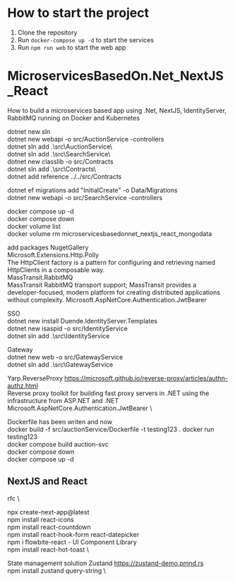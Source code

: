 # How to start the project

1. Clone the repository
2. Run `docker-compose up -d` to start the services
3. Run `npm run web` to start the web app

# MicroservicesBasedOn.Net_NextJS_React

How to build a microservices based app using .Net, NextJS, IdentityServer, RabbitMQ running on Docker and Kubernetes

dotnet new sln \
dotnet new webapi -o src/AuctionService -controllers \
dotnet sln add .\src\AuctionService\ \
dotnet sln add .\src\SearchService\ \
dotnet new classlib -o src/Contracts \
dotnet sln add .\src\Contracts\ \
dotnet add reference ../../src/Contracts

dotnet ef migrations add "InitialCreate" -o Data/Migrations \
dotnet new webapi -o src/SearchService -controllers

docker compose up -d \
docker compose down \
docker volume list \
docker volume rm microservicesbasedonnet_nextjs_react_mongodata

add packages NugetGallery \
Microsoft.Extensions.Http.Polly \
The HttpClient factory is a pattern for configuring and retrieving named HttpClients in a composable way. \
MassTransit.RabbitMQ \
MassTransit RabbitMQ transport support; MassTransit provides a developer-focused, modern platform for creating distributed applications without complexity.
Microsoft.AspNetCore.Authentication.JwtBearer

SSO \
dotnet new install Duende.IdentityServer.Templates \
dotnet new isaspid -o src/IdentityService \
dotnet sln add .\src\IdentityService

Gateway \
dotnet new web -o src/GatewayService \
dotnet sln add .\src\GatewayService

Yarp.ReverseProxy https://microsoft.github.io/reverse-proxy/articles/authn-authz.html \
Reverse proxy toolkit for building fast proxy servers in .NET using the infrastructure from ASP.NET and .NET \
Microsoft.AspNetCore.Authentication.JwtBearer \

Dockerfile has been writen and now\
docker build -f src/auctionService/Dockerfile -t testing123 .
docker run testing123 \
docker compose build auction-svc \
docker compose down \
docker compose up -d

## NextJS and React

rfc \

npx create-next-app@latest \
npm install react-icons \
npm install react-countdown \
npm install react-hook-form react-datepicker \
npm i flowbite-react - UI Component Library \
npm install react-hot-toast \

State management solution Zustand https://zustand-demo.pmnd.rs \
npm install zustand query-string \
